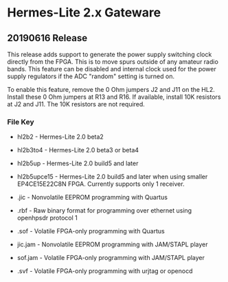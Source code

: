 Hermes-Lite 2.x Gateware
========================

## 20190616 Release

This release adds support to generate the power supply switching clock directly from the FPGA. This is to move spurs outside of any amateur radio bands. This feature can be disabled and internal clock used for the power supply regulators if the ADC "random" setting is turned on.

To enable this feature, remove the 0 Ohm jumpers J2 and J11 on the HL2. Install these 0 Ohm jumpers at R13 and R16. If available, install 10K resistors at J2 and J11. The 10K resistors are not required.

 

### File Key

* hl2b2 - Hermes-Lite 2.0 beta2
* hl2b3to4 - Hermes-Lite 2.0 beta3 or beta4
* hl2b5up - Hermes-Lite 2.0 build5 and later
* hl2b5upce15 - Hermes-Lite 2.0 build5 and later when using smaller EP4CE15E22C8N FPGA. Currently supports only 1 receiver.


* .jic - Nonvolatile EEPROM programming with Quartus
* .rbf - Raw binary format for programming over ethernet using openhpsdr protocol 1
* .sof - Volatile FPGA-only programming with Quartus
* jic.jam - Nonvolatile EEPROM programming with JAM/STAPL player
* sof.jam - Volatile FPGA-only programming with JAM/STAPL player
* .svf - Volatile FPGA-only programming with urjtag or openocd 





